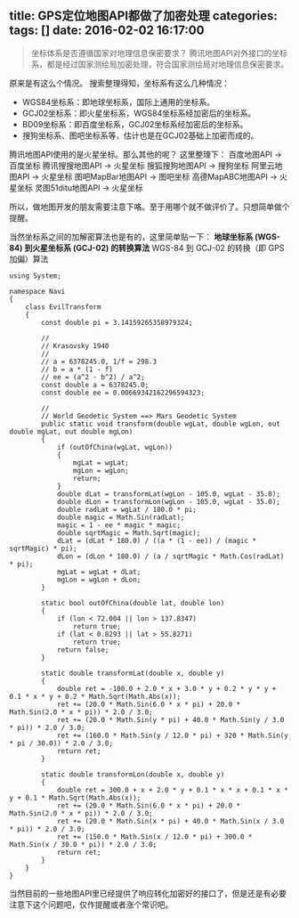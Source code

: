 title: GPS定位地图API都做了加密处理
categories: 
tags: []
date: 2016-02-02 16:17:00
---
> 坐标体系是否遵循国家对地理信息保密要求？
> 腾讯地图API对外接口的坐标系，都是经过国家测绘局加密处理，符合国家测绘局对地理信息保密要求。

原来是有这么个情况。
搜索整理得知，坐标系有这么几种情况：

 - WGS84坐标系：即地球坐标系，国际上通用的坐标系。
 - GCJ02坐标系：即火星坐标系，WGS84坐标系经加密后的坐标系。
 - BD09坐标系：即百度坐标系，GCJ02坐标系经加密后的坐标系。
 - 搜狗坐标系、图吧坐标系等，估计也是在GCJ02基础上加密而成的。

腾讯地图API使用的是火星坐标。那么其他的呢？
这里整理下：
百度地图API -> 百度坐标
腾讯搜搜地图API -> 火星坐标
搜狐搜狗地图API -> 搜狗坐标
阿里云地图API -> 火星坐标
图吧MapBar地图API -> 图吧坐标
高德MapABC地图API -> 火星坐标
灵图51ditu地图API -> 火星坐标

所以，做地图开发的朋友需要注意下咯。至于用哪个就不做评价了。只想简单做个提醒。

当然坐标系之间的加解密算法也是有的，这里简单贴一下：
**地球坐标系 (WGS-84) 到火星坐标系 (GCJ-02) 的转换算法**
WGS-84 到 GCJ-02 的转换（即 GPS 加偏）算法

    using System;  
      
    namespace Navi  
    {  
        class EvilTransform  
        {  
            const double pi = 3.14159265358979324;  
      
            //   
            // Krasovsky 1940   
            //   
            // a = 6378245.0, 1/f = 298.3   
            // b = a * (1 - f)   
            // ee = (a^2 - b^2) / a^2;   
            const double a = 6378245.0;  
            const double ee = 0.00669342162296594323;  
      
            //   
            // World Geodetic System ==> Mars Geodetic System   
            public static void transform(double wgLat, double wgLon, out double mgLat, out double mgLon)  
            {  
                if (outOfChina(wgLat, wgLon))  
                {  
                    mgLat = wgLat;  
                    mgLon = wgLon;  
                    return;  
                }  
                double dLat = transformLat(wgLon - 105.0, wgLat - 35.0);  
                double dLon = transformLon(wgLon - 105.0, wgLat - 35.0);  
                double radLat = wgLat / 180.0 * pi;  
                double magic = Math.Sin(radLat);  
                magic = 1 - ee * magic * magic;  
                double sqrtMagic = Math.Sqrt(magic);  
                dLat = (dLat * 180.0) / ((a * (1 - ee)) / (magic * sqrtMagic) * pi);  
                dLon = (dLon * 180.0) / (a / sqrtMagic * Math.Cos(radLat) * pi);  
                mgLat = wgLat + dLat;  
                mgLon = wgLon + dLon;  
            }  
      
            static bool outOfChina(double lat, double lon)  
            {  
                if (lon < 72.004 || lon > 137.8347)  
                    return true;  
                if (lat < 0.8293 || lat > 55.8271)  
                    return true;  
                return false;  
            }  
      
            static double transformLat(double x, double y)  
            {  
                double ret = -100.0 + 2.0 * x + 3.0 * y + 0.2 * y * y + 0.1 * x * y + 0.2 * Math.Sqrt(Math.Abs(x));  
                ret += (20.0 * Math.Sin(6.0 * x * pi) + 20.0 * Math.Sin(2.0 * x * pi)) * 2.0 / 3.0;  
                ret += (20.0 * Math.Sin(y * pi) + 40.0 * Math.Sin(y / 3.0 * pi)) * 2.0 / 3.0;  
                ret += (160.0 * Math.Sin(y / 12.0 * pi) + 320 * Math.Sin(y * pi / 30.0)) * 2.0 / 3.0;  
                return ret;  
            }  
      
            static double transformLon(double x, double y)  
            {  
                double ret = 300.0 + x + 2.0 * y + 0.1 * x * x + 0.1 * x * y + 0.1 * Math.Sqrt(Math.Abs(x));  
                ret += (20.0 * Math.Sin(6.0 * x * pi) + 20.0 * Math.Sin(2.0 * x * pi)) * 2.0 / 3.0;  
                ret += (20.0 * Math.Sin(x * pi) + 40.0 * Math.Sin(x / 3.0 * pi)) * 2.0 / 3.0;  
                ret += (150.0 * Math.Sin(x / 12.0 * pi) + 300.0 * Math.Sin(x / 30.0 * pi)) * 2.0 / 3.0;  
                return ret;  
            }  
        }  
    }  

当然目前的一些地图API里已经提供了响应转化加密好的接口了，但是还是有必要注意下这个问题吧，仅作提醒或者涨个常识吧。
